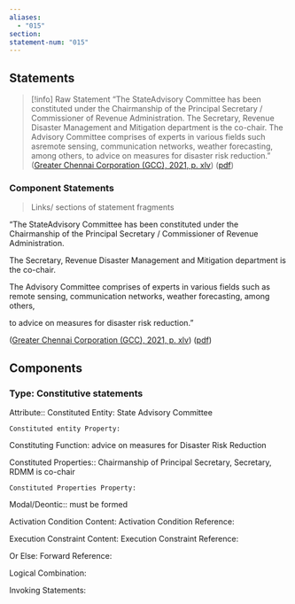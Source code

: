 ```yaml
---
aliases:
  - "015"
section: 
statement-num: "015"
---
```

## Statements 
> [!info] Raw Statement
> “The StateAdvisory Committee has been constituted under the Chairmanship of the Principal Secretary / Commissioner of Revenue Administration. The Secretary, Revenue Disaster Management and Mitigation department is the co-chair. The Advisory Committee comprises of experts in various fields such asremote sensing, communication networks, weather forecasting, among others, to advice on measures for disaster risk reduction.” ([Greater Chennai Corporation (GCC), 2021, p. xlv](zotero://select/library/items/AZZSXLC8)) ([pdf](zotero://open-pdf/library/items/ZWDYK52D?page=45&annotation=ABIBN32Q)) 
> 

### Component Statements
> Links/ sections of statement fragments 

 “The StateAdvisory Committee 
 has been constituted 
 under the 
 Chairmanship of the Principal Secretary / 
 Commissioner of Revenue Administration. 
 
 The Secretary, Revenue Disaster Management and Mitigation department is the co-chair. 
 
 The Advisory Committee comprises of experts in various fields such as remote sensing, communication networks, weather forecasting, among others, 
 
 to advice on measures for disaster risk reduction.” 
 
 ([Greater Chennai Corporation (GCC), 2021, p. xlv](zotero://select/library/items/AZZSXLC8)) ([pdf](zotero://open-pdf/library/items/ZWDYK52D?page=45&annotation=ABIBN32Q)) 

## Components

### Type: Constitutive statements

Attribute:: Constituted Entity: State Advisory Committee

	Constituted entity Property: 

Constituting Function: advice on measures for Disaster Risk Reduction

Constituted Properties:: Chairmanship of Principal Secretary, Secretary, RDMM is co-chair 

	Constituted Properties Property:

Modal/Deontic:: must be formed


Activation Condition Content:
	Activation Condition Reference:

Execution Constraint Content:
	Execution Constraint Reference:

Or Else:
	Forward Reference:

Logical Combination:

Invoking Statements:

